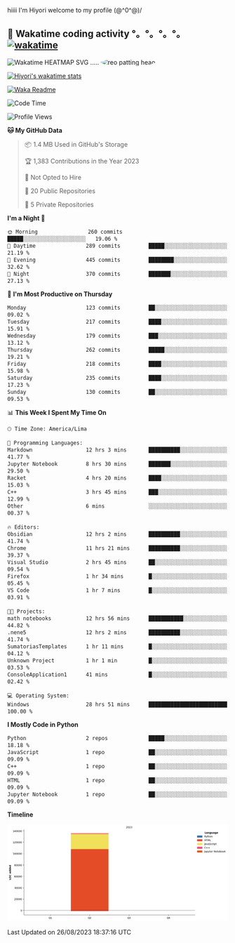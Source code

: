 hiiii I'm Hiyori welcome to my profile \(@^0^@)/

## 🦄 Wakatime coding activity °。°。°。°。[![wakatime](https://wakatime.com/badge/user/49dba2c5-26e1-43a7-9d07-e0f8613d1227.svg)](https://wakatime.com/@49dba2c5-26e1-43a7-9d07-e0f8613d1227) 
<img src="https://wakatime.com/share/@ziajoriii7/ef87015d-57e0-4afb-bb56-1a99a24ea312.svg" width="600" alt="Wakatime HEATMAP SVG"/> ..... <img src="https://i.postimg.cc/RFM2CQFY/reo-patting.webp" alt="reo patting head" width="200" style="border-radius: 50%;">

 [![Hiyori's wakatime stats](https://github-readme-stats.vercel.app/api/wakatime?username=ziajoriii7&theme=buefy&range=last_year&is_including_today=true&layout=compact&hide=markdown)](https://github.com/anuraghazra/github-readme-stats)
 

[![Waka Readme](https://github.com/hiyorijl/hiyorijl/actions/workflows/Waka%20Readme.yml/badge.svg)](https://github.com/hiyorijl/hiyorijl/actions/workflows/Waka%20Readme.yml)

<!--START_SECTION:waka-->
![Code Time](http://img.shields.io/badge/Code%20Time-346%20hrs%2039%20mins-blue)

![Profile Views](http://img.shields.io/badge/Profile%20Views-0-blue)

**🐱 My GitHub Data** 

> 📦 1.4 MB Used in GitHub's Storage 
 > 
> 🏆 1,383 Contributions in the Year 2023
 > 
> 🚫 Not Opted to Hire
 > 
> 📜 20 Public Repositories 
 > 
> 🔑 5 Private Repositories 
 > 
**I'm a Night 🦉** 

```text
🌞 Morning                260 commits         █████░░░░░░░░░░░░░░░░░░░░   19.06 % 
🌆 Daytime                289 commits         █████░░░░░░░░░░░░░░░░░░░░   21.19 % 
🌃 Evening                445 commits         ████████░░░░░░░░░░░░░░░░░   32.62 % 
🌙 Night                  370 commits         ███████░░░░░░░░░░░░░░░░░░   27.13 % 
```
📅 **I'm Most Productive on Thursday** 

```text
Monday                   123 commits         ██░░░░░░░░░░░░░░░░░░░░░░░   09.02 % 
Tuesday                  217 commits         ████░░░░░░░░░░░░░░░░░░░░░   15.91 % 
Wednesday                179 commits         ███░░░░░░░░░░░░░░░░░░░░░░   13.12 % 
Thursday                 262 commits         █████░░░░░░░░░░░░░░░░░░░░   19.21 % 
Friday                   218 commits         ████░░░░░░░░░░░░░░░░░░░░░   15.98 % 
Saturday                 235 commits         ████░░░░░░░░░░░░░░░░░░░░░   17.23 % 
Sunday                   130 commits         ██░░░░░░░░░░░░░░░░░░░░░░░   09.53 % 
```


📊 **This Week I Spent My Time On** 

```text
🕑︎ Time Zone: America/Lima

💬 Programming Languages: 
Markdown                 12 hrs 3 mins       ██████████░░░░░░░░░░░░░░░   41.77 % 
Jupyter Notebook         8 hrs 30 mins       ███████░░░░░░░░░░░░░░░░░░   29.50 % 
Racket                   4 hrs 20 mins       ████░░░░░░░░░░░░░░░░░░░░░   15.03 % 
C++                      3 hrs 45 mins       ███░░░░░░░░░░░░░░░░░░░░░░   12.99 % 
Other                    6 mins              ░░░░░░░░░░░░░░░░░░░░░░░░░   00.37 % 

🔥 Editors: 
Obsidian                 12 hrs 2 mins       ██████████░░░░░░░░░░░░░░░   41.74 % 
Chrome                   11 hrs 21 mins      ██████████░░░░░░░░░░░░░░░   39.37 % 
Visual Studio            2 hrs 45 mins       ██░░░░░░░░░░░░░░░░░░░░░░░   09.54 % 
Firefox                  1 hr 34 mins        █░░░░░░░░░░░░░░░░░░░░░░░░   05.45 % 
VS Code                  1 hr 7 mins         █░░░░░░░░░░░░░░░░░░░░░░░░   03.91 % 

🐱‍💻 Projects: 
math notebooks           12 hrs 56 mins      ███████████░░░░░░░░░░░░░░   44.82 % 
.nene5                   12 hrs 2 mins       ██████████░░░░░░░░░░░░░░░   41.74 % 
SumatoriasTemplates      1 hr 11 mins        █░░░░░░░░░░░░░░░░░░░░░░░░   04.12 % 
Unknown Project          1 hr 1 min          █░░░░░░░░░░░░░░░░░░░░░░░░   03.53 % 
ConsoleApplication1      41 mins             █░░░░░░░░░░░░░░░░░░░░░░░░   02.42 % 

💻 Operating System: 
Windows                  28 hrs 51 mins      █████████████████████████   100.00 % 
```

**I Mostly Code in Python** 

```text
Python                   2 repos             █████░░░░░░░░░░░░░░░░░░░░   18.18 % 
JavaScript               1 repo              ██░░░░░░░░░░░░░░░░░░░░░░░   09.09 % 
C++                      1 repo              ██░░░░░░░░░░░░░░░░░░░░░░░   09.09 % 
HTML                     1 repo              ██░░░░░░░░░░░░░░░░░░░░░░░   09.09 % 
Jupyter Notebook         1 repo              ██░░░░░░░░░░░░░░░░░░░░░░░   09.09 % 
```



**Timeline**

![Lines of Code chart](https://raw.githubusercontent.com/hiyorijl/hiyorijl/main/assets/bar_graph.png)


 Last Updated on 26/08/2023 18:37:16 UTC
<!--END_SECTION:waka-->

